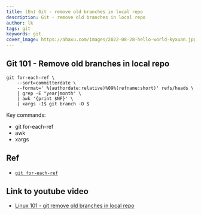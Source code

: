 ```yaml
---
title: (En) Git - remove old branches in local repo
description: Git - remove old branches in local repo
author: lk
tags: git
keywords: git
cover_image: https://ahaxu.com/images/2022-08-28-hello-world-kyxuan.jpg
---
```


## Git 101 - Remove old branches in local repo

```
git for-each-ref \
    --sort=committerdate \
    --format=' %(authordate:relative)%09%(refname:short)' refs/heads \
    | grep -E "year|month" \
    | awk '{print $NF}' \
    | xargs -I$ git branch -D $
```

Key commands:

- git for-each-ref
- awk
- xargs

## Ref

- [`git for-each-ref`](https://git-scm.com/docs/git-for-each-ref)

## Link to youtube video

- [Linux 101 - git remove old branches in local repo](https://youtu.be/uFi6FrDlSS8)
